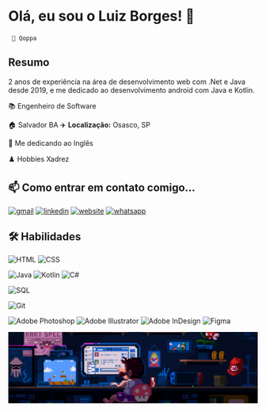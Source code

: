 # Olá, eu sou o Luiz Borges! 👋


     🚀 Qoppa


## Resumo
2 anos de experiência na área de desenvolvimento web com .Net e Java desde 2019, e me dedicado ao desenvolvimento android com Java e Kotlin.

📚 Engenheiro de Software

🏠 Salvador BA
✈️ **Localização:** Osasco, SP

🧠 Me dedicando ao Inglês 

♟️ Hobbies Xadrez 
    
 




## 📫 Como entrar em contato comigo...

[![gmail](https://img.shields.io/badge/gmail-D14836?style=for-the-badge&logo=gmail&logoColor=white)](mailto:luiiz.bgs@gmail.com)
[![linkedin](https://img.shields.io/badge/linkedin-0A66C2?style=for-the-badge&logo=linkedin&logoColor=white)](https://www.linkedin.com/in/luizbgs/)
[![website](https://img.shields.io/badge/website-4285F4?style=for-the-badge&logo=google-chrome&logoColor=white)](https://helloqoppa.github.io/HelloQoppa/)
[![whatsapp](https://img.shields.io/badge/whatsapp-25D366?style=for-the-badge&logo=whatsapp&logoColor=white)](https://wa.me/seunumerodetelefone)

## 🛠 Habilidades
![HTML](https://img.shields.io/badge/HTML-E34F26?style=for-the-badge&logo=html5&logoColor=white) ![CSS](https://img.shields.io/badge/CSS-1572B6?style=for-the-badge&logo=css3&logoColor=white)

![Java](https://img.shields.io/badge/Java-ED8B00?style=for-the-badge&logo=openjdk&logoColor=white)
![Kotlin](https://img.shields.io/badge/Kotlin-0095D5?style=for-the-badge&logo=kotlin&logoColor=white)
![C#](https://img.shields.io/badge/C%23-239120?style=for-the-badge&logo=c-sharp&logoColor=white)



![SQL](https://img.shields.io/badge/sql-954B3E?style=for-the-badge)

![Git](https://img.shields.io/badge/git-%23F05032?style=for-the-badge&logo=git&logoColor=white)

![Adobe Photoshop](https://img.shields.io/badge/Adobe%20Photoshop-31A8FF?style=for-the-badge&logo=adobe-photoshop&logoColor=white)
![Adobe Illustrator](https://img.shields.io/badge/Adobe%20Illustrator-FF9A00?style=for-the-badge&logo=adobe-illustrator&logoColor=white)
![Adobe InDesign](https://img.shields.io/badge/Adobe%20InDesign-FF3366?style=for-the-badge&logo=adobe-indesign&logoColor=white)
![Figma](https://img.shields.io/badge/Figma-F24E1E?style=for-the-badge&logo=figma&logoColor=white)

![Gato](https://github.com/HelloQoppa/HelloQoppa/raw/main/assets/img/mario.gif)
